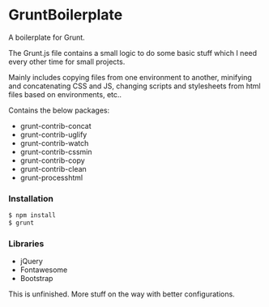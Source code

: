 # GruntBoilerplate
A boilerplate for Grunt. 

The Grunt.js file contains a small logic to do some basic stuff which I need every other time for small projects.

Mainly includes copying files from one environment to another, minifying and concatenating CSS and JS, changing scripts and stylesheets from html files based on environments, etc.. 

Contains the below packages:

 - grunt-contrib-concat
 - grunt-contrib-uglify
 - grunt-contrib-watch
 - grunt-contrib-cssmin
 - grunt-contrib-copy
 - grunt-contrib-clean
 - grunt-processhtml
 
### Installation

```sh
$ npm install
$ grunt
```
### Libraries

 - jQuery
 - Fontawesome
 - Bootstrap
 
This is unfinished. More stuff on the way with better configurations.

